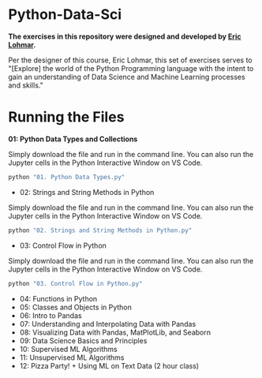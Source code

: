 # Python-Data-Sci
**The exercises in this repository were designed and developed by [Eric Lohmar](https://github.com/EEdLoh).**

Per the designer of this course, Eric Lohmar, this set of exercises serves to "[Explore] the world of the Python Programming language with the intent to gain an understanding of Data Science and Machine Learning processes and skills."

# Running the Files
**01: Python Data Types and Collections**

Simply download the file and run in the command line. You can also run the Jupyter cells in the Python Interactive Window on VS Code.
```bash
python "01. Python Data Types.py"
```
* 02: Strings and String Methods in Python

Simply download the file and run in the command line. You can also run the Jupyter cells in the Python Interactive Window on VS Code.
```bash
python "02. Strings and String Methods in Python.py"
```
* 03: Control Flow in Python

Simply download the file and run in the command line. You can also run the Jupyter cells in the Python Interactive Window on VS Code.
```bash
python "03. Control Flow in Python.py"
```
* 04: Functions in Python
* 05: Classes and Objects in Python
* 06: Intro to Pandas
* 07: Understanding and Interpolating Data with Pandas
* 08: Visualizing Data with Pandas, MatPlotLib, and Seaborn
* 09: Data Science Basics and Principles
* 10: Supervised ML Algorithms
* 11: Unsupervised ML Algorithms
* 12: Pizza Party! + Using ML on Text Data (2 hour class)
